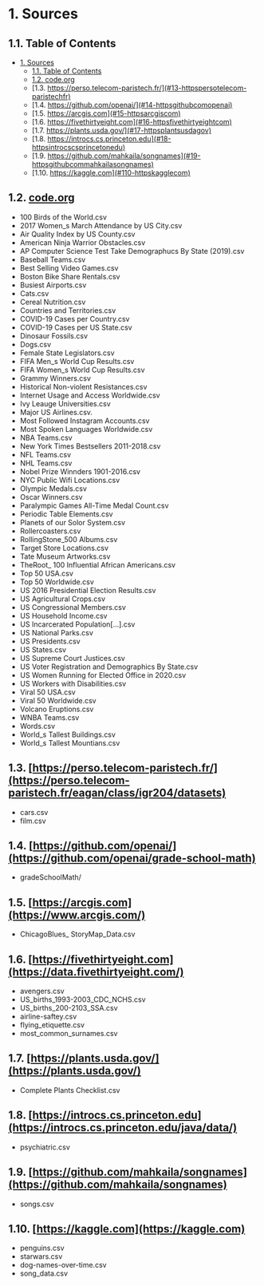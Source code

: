# 1. Sources

## 1.1. Table of Contents

- [1. Sources](#1-sources)
  - [1.1. Table of Contents](#11-table-of-contents)
  - [1.2. code.org](#12-codeorg)
  - [1.3. https://perso.telecom-paristech.fr/](#13-httpspersotelecom-paristechfr)
  - [1.4. https://github.com/openai/](#14-httpsgithubcomopenai)
  - [1.5. https://arcgis.com](#15-httpsarcgiscom)
  - [1.6. https://fivethirtyeight.com](#16-httpsfivethirtyeightcom)
  - [1.7. https://plants.usda.gov/](#17-httpsplantsusdagov)
  - [1.8. https://introcs.cs.princeton.edu](#18-httpsintrocscsprincetonedu)
  - [1.9. https://github.com/mahkaila/songnames](#19-httpsgithubcommahkailasongnames)
  - [1.10. https://kaggle.com](#110-httpskagglecom)

## 1.2. [code.org](https://code.org/)

- 100 Birds of the World.csv
- 2017 Women_s March Attendance by US City.csv
- Air Quality Index by US County.csv
- American Ninja Warrior Obstacles.csv
- AP Computer Science Test Take Demographucs By State (2019).csv
- Baseball Teams.csv
- Best Selling Video Games.csv
- Boston Bike Share Rentals.csv
- Busiest Airports.csv
- Cats.csv
- Cereal Nutrition.csv
- Countries and Territories.csv
- COVID-19 Cases per Country.csv
- COVID-19 Cases per US State.csv
- Dinosaur Fossils.csv
- Dogs.csv
- Female State Legislators.csv
- FIFA Men_s World Cup Results.csv
- FIFA Women_s World Cup Results.csv
- Grammy Winners.csv
- Historical Non-violent Resistances.csv
- Internet Usage and Access Worldwide.csv
- Ivy Leauge Universities.csv
- Major US Airlines.csv.
- Most Followed Instagram Accounts.csv
- Most Spoken Languages Worldwide.csv
- NBA Teams.csv
- New York Times Bestsellers 2011-2018.csv
- NFL Teams.csv
- NHL Teams.csv
- Nobel Prize Winnders 1901-2016.csv
- NYC Public Wifi Locations.csv
- Olympic Medals.csv
- Oscar Winners.csv
- Paralympic Games All-Time Medal Count.csv
- Periodic Table Elements.csv
- Planets of our Solor System.csv
- Rollercoasters.csv
- RollingStone_500 Albums.csv
- Target Store Locations.csv
- Tate Museum Artworks.csv
- TheRoot_ 100 Influential African Americans.csv
- Top 50 USA.csv
- Top 50 Worldwide.csv
- US 2016 Presidential Election Results.csv
- US Agricultural Crops.csv
- US Congressional Members.csv
- US Household Income.csv
- US Incarcerated Population\[...\].csv
- US National Parks.csv
- US Presidents.csv
- US States.csv
- US Supreme Court Justices.csv
- US Voter Registration and Demographics By State.csv
- US Women Running for Elected Office in 2020.csv
- US Workers with Disabilities.csv
- Viral 50 USA.csv
- Viral 50 Worldwide.csv
- Volcano Eruptions.csv
- WNBA Teams.csv
- Words.csv
- World_s Tallest Buildings.csv
- World_s Tallest Mountians.csv

## 1.3. [https://perso.telecom-paristech.fr/](https://perso.telecom-paristech.fr/eagan/class/igr204/datasets)

- cars.csv
- film.csv

## 1.4. [https://github.com/openai/](https://github.com/openai/grade-school-math)

- gradeSchoolMath/

## 1.5. [https://arcgis.com](https://www.arcgis.com/)

- ChicagoBlues\_ StoryMap_Data.csv

## 1.6. [https://fivethirtyeight.com](https://data.fivethirtyeight.com/)

- avengers.csv
- US_births_1993-2003_CDC_NCHS.csv
- US_births_200-2103_SSA.csv
- airline-saftey.csv
- flying_etiquette.csv
- most_common_surnames.csv

## 1.7. [https://plants.usda.gov/](https://plants.usda.gov/)

- Complete Plants Checklist.csv

## 1.8. [https://introcs.cs.princeton.edu](https://introcs.cs.princeton.edu/java/data/)

- psychiatric.csv

## 1.9. [https://github.com/mahkaila/songnames](https://github.com/mahkaila/songnames)

- songs.csv

## 1.10. [https://kaggle.com](https://kaggle.com)

- penguins.csv
- starwars.csv
- dog-names-over-time.csv
- song_data.csv
